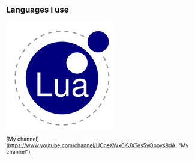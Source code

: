 ## Languages I use
![Lua][lua-logo]

[My channel] (https://www.youtube.com/channel/UCneXWx6KJXTes5vObpys8dA, "My channel")

[lua-logo]: https://raw.githubusercontent.com/github/explore/80688e429a7d4ef2fca1e82350fe8e3517d3494d/topics/lua/lua.png "Lua"
